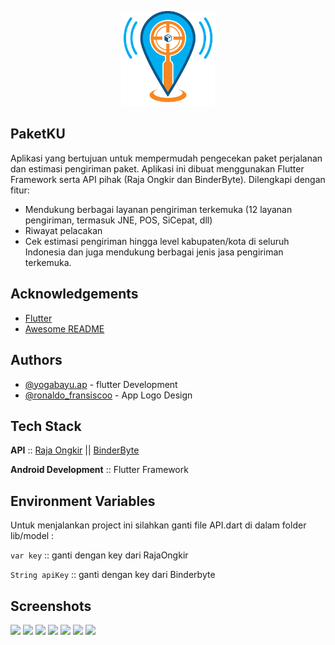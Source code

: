 <p align="center"><img src="https://github.com/Yogabayu/PaketKUv2/blob/main/assets/icon/icon.png" width="150"></p>

## PaketKU

Aplikasi yang bertujuan untuk mempermudah pengecekan paket perjalanan dan estimasi
pengiriman paket. Aplikasi ini dibuat menggunakan Flutter Framework serta 
API pihak (Raja Ongkir dan BinderByte). Dilengkapi dengan fitur:
- Mendukung berbagai layanan pengiriman terkemuka (12 layanan pengiriman, termasuk JNE, POS, SiCepat, dll)
- Riwayat pelacakan
- Cek estimasi pengiriman hingga level kabupaten/kota di seluruh Indonesia dan juga mendukung berbagai jenis jasa pengiriman terkemuka.
## Acknowledgements

 - [Flutter](https://flutter.dev/)
 - [Awesome README](https://github.com/matiassingers/awesome-readme)
## Authors

- [@yogabayu.ap](https://www.instagram.com/yogabayu.ap) - flutter Development
- [@ronaldo_fransiscoo](https://www.instagram.com/ronaldo_fransiscoo) - App Logo Design


## Tech Stack

**API** :: [Raja Ongkir](https://rajaongkir.com/) || [BinderByte](https://binderbyte.com/)

**Android Development** :: Flutter Framework


## Environment Variables

Untuk menjalankan project ini silahkan ganti file API.dart di dalam folder lib/model :

`var key`  :: ganti dengan key dari RajaOngkir

`String apiKey` :: ganti dengan key dari Binderbyte



## Screenshots

<img src="https://github.com/Yogabayu/PaketKUv2/blob/main/flutter_01.jpg" width="150"> <img src="https://github.com/Yogabayu/PaketKUv2/blob/main/flutter_02.jpg" width="150">  <img src="https://github.com/Yogabayu/PaketKUv2/blob/main/flutter_03.jpg" width="150">  <img src="https://github.com/Yogabayu/PaketKUv2/blob/main/flutter_04.jpg" width="150">  <img src="https://github.com/Yogabayu/PaketKUv2/blob/main/flutter_05.jpg" width="150">  <img src="https://github.com/Yogabayu/PaketKUv2/blob/main/flutter_06.jpg" width="150">  <img src="https://github.com/Yogabayu/PaketKUv2/blob/main/flutter_07.jpg" width="150"> 

